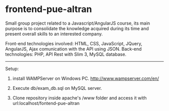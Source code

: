 # frontend-pue-altran
Small group project related to a Javascript/AngularJS course, its main purpose is to consolidate the knowledge acquired during its time and present overall skills to an interested company.

Front-end technologies involved: HTML, CSS, JavaScript, JQuery, AngularJS, Ajax comunication with the API using JSON.
Back-end technologies: PHP, API Rest with Slim 3, MySQL database.

------------------------------------------------------------------------------------------------------------------------------------------

Setup:

1) install WAMPServer on Windows PC. 
http://www.wampserver.com/en/

2) Execute db/exam_db.sql on MySQL server.

3) Clone repository inside apache's /www folder and access it with url:localhost/fontend-pue-altran


